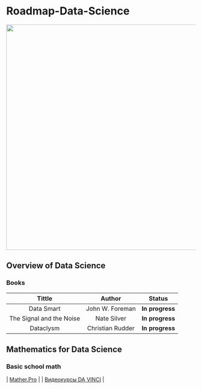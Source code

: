# Roadmap-Data-Science

<p align="center"> 
<img src="https://cdn.searchenginejournal.com/wp-content/uploads/2019/12/when-to-use-data-science-in-seo-5def8e5b1c22c-1520x800.webp" width="600">
</p>

## Overview of Data Science

### Books

|                                 Tittle                                 |      Author      |    Status      |
| :--------------------------------------------------------------------: | :--------------: | :-------------: |
|                               Data Smart                               | John W. Foreman  | **In progress** |
| The Signal and the Noise |   Nate Silver    | **In progress** |
|                               Dataclysm                                | Christian Rudder | **In progress** |

## Mathematics for Data Science

### Basic school math

| [Mather.Pro](https://mathter.pro/pesochnica/index.html) | 
| [Видеокурсы DA VINCI](https://www.youtube.com/@da_vinci_center/playlists) |